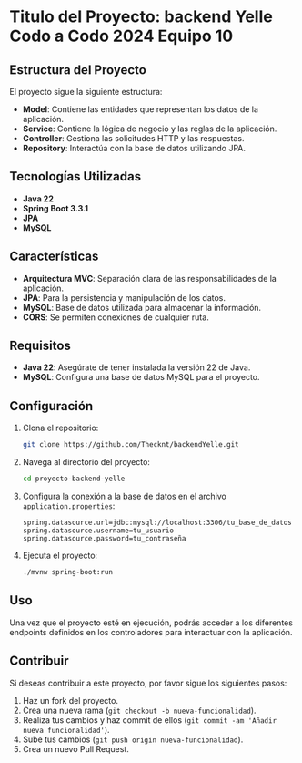 # Titulo del Proyecto: backend Yelle Codo a Codo 2024 Equipo 10

## Estructura del Proyecto

El proyecto sigue la siguiente estructura:

- **Model**: Contiene las entidades que representan los datos de la aplicación.
- **Service**: Contiene la lógica de negocio y las reglas de la aplicación.
- **Controller**: Gestiona las solicitudes HTTP y las respuestas.
- **Repository**: Interactúa con la base de datos utilizando JPA.

## Tecnologías Utilizadas

- **Java 22**
- **Spring Boot 3.3.1**
- **JPA**
- **MySQL**

## Características

- **Arquitectura MVC**: Separación clara de las responsabilidades de la aplicación.
- **JPA**: Para la persistencia y manipulación de los datos.
- **MySQL**: Base de datos utilizada para almacenar la información.
- **CORS**: Se permiten conexiones de cualquier ruta.

## Requisitos

- **Java 22**: Asegúrate de tener instalada la versión 22 de Java.
- **MySQL**: Configura una base de datos MySQL para el proyecto.

## Configuración

1. Clona el repositorio:
    ```bash
    git clone https://github.com/Thecknt/backendYelle.git
    ```
2. Navega al directorio del proyecto:
    ```bash
    cd proyecto-backend-yelle
    ```
3. Configura la conexión a la base de datos en el archivo `application.properties`:
    ```properties
    spring.datasource.url=jdbc:mysql://localhost:3306/tu_base_de_datos
    spring.datasource.username=tu_usuario
    spring.datasource.password=tu_contraseña
    ```
4. Ejecuta el proyecto:
    ```bash
    ./mvnw spring-boot:run
    ```

## Uso

Una vez que el proyecto esté en ejecución, podrás acceder a los diferentes endpoints definidos en los controladores para interactuar con la aplicación.

## Contribuir

Si deseas contribuir a este proyecto, por favor sigue los siguientes pasos:

1. Haz un fork del proyecto.
2. Crea una nueva rama (`git checkout -b nueva-funcionalidad`).
3. Realiza tus cambios y haz commit de ellos (`git commit -am 'Añadir nueva funcionalidad'`).
4. Sube tus cambios (`git push origin nueva-funcionalidad`).
5. Crea un nuevo Pull Request.

